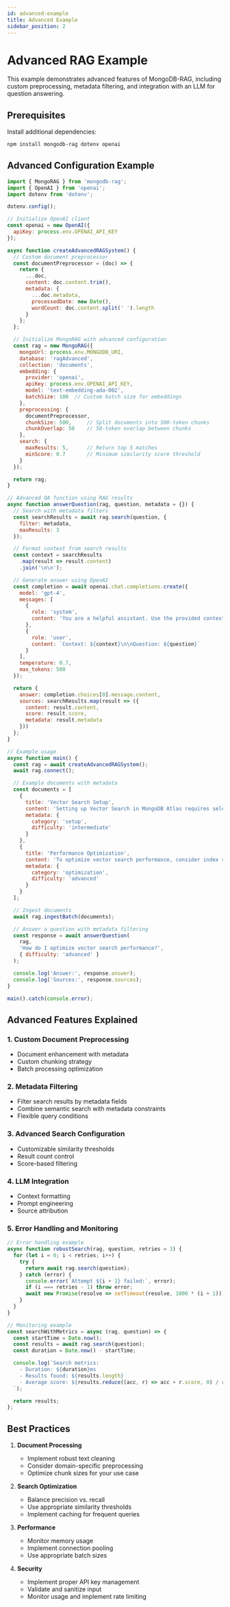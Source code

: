 ```yaml
---
id: advanced-example
title: Advanced Example
sidebar_position: 2
---
```


# Advanced RAG Example

This example demonstrates advanced features of MongoDB-RAG, including custom preprocessing, metadata filtering, and integration with an LLM for question answering.

## Prerequisites

Install additional dependencies:

```bash
npm install mongodb-rag dotenv openai
```

## Advanced Configuration Example

```javascript
import { MongoRAG } from 'mongodb-rag';
import { OpenAI } from 'openai';
import dotenv from 'dotenv';

dotenv.config();

// Initialize OpenAI client
const openai = new OpenAI({
  apiKey: process.env.OPENAI_API_KEY
});

async function createAdvancedRAGSystem() {
  // Custom document preprocessor
  const documentPreprocessor = (doc) => {
    return {
      ...doc,
      content: doc.content.trim(),
      metadata: {
        ...doc.metadata,
        processedDate: new Date(),
        wordCount: doc.content.split(' ').length
      }
    };
  };

  // Initialize MongoRAG with advanced configuration
  const rag = new MongoRAG({
    mongoUrl: process.env.MONGODB_URI,
    database: 'ragAdvanced',
    collection: 'documents',
    embedding: {
      provider: 'openai',
      apiKey: process.env.OPENAI_API_KEY,
      model: 'text-embedding-ada-002',
      batchSize: 100  // Custom batch size for embeddings
    },
    preprocessing: {
      documentPreprocessor,
      chunkSize: 500,     // Split documents into 500-token chunks
      chunkOverlap: 50    // 50-token overlap between chunks
    },
    search: {
      maxResults: 5,      // Return top 5 matches
      minScore: 0.7       // Minimum similarity score threshold
    }
  });

  return rag;
}

// Advanced QA function using RAG results
async function answerQuestion(rag, question, metadata = {}) {
  // Search with metadata filters
  const searchResults = await rag.search(question, {
    filter: metadata,
    maxResults: 3
  });

  // Format context from search results
  const context = searchResults
    .map(result => result.content)
    .join('\n\n');

  // Generate answer using OpenAI
  const completion = await openai.chat.completions.create({
    model: 'gpt-4',
    messages: [
      {
        role: 'system',
        content: 'You are a helpful assistant. Use the provided context to answer questions accurately.'
      },
      {
        role: 'user',
        content: `Context: ${context}\n\nQuestion: ${question}`
      }
    ],
    temperature: 0.7,
    max_tokens: 500
  });

  return {
    answer: completion.choices[0].message.content,
    sources: searchResults.map(result => ({
      content: result.content,
      score: result.score,
      metadata: result.metadata
    }))
  };
}

// Example usage
async function main() {
  const rag = await createAdvancedRAGSystem();
  await rag.connect();

  // Example documents with metadata
  const documents = [
    {
      title: 'Vector Search Setup',
      content: 'Setting up Vector Search in MongoDB Atlas requires selecting the proper index type...',
      metadata: {
        category: 'setup',
        difficulty: 'intermediate'
      }
    },
    {
      title: 'Performance Optimization',
      content: 'To optimize vector search performance, consider index size and dimension reduction...',
      metadata: {
        category: 'optimization',
        difficulty: 'advanced'
      }
    }
  ];

  // Ingest documents
  await rag.ingestBatch(documents);

  // Answer a question with metadata filtering
  const response = await answerQuestion(
    rag,
    'How do I optimize vector search performance?',
    { difficulty: 'advanced' }
  );

  console.log('Answer:', response.answer);
  console.log('Sources:', response.sources);
}

main().catch(console.error);
```

## Advanced Features Explained

### 1. Custom Document Preprocessing
- Document enhancement with metadata
- Custom chunking strategy
- Batch processing optimization

### 2. Metadata Filtering
- Filter search results by metadata fields
- Combine semantic search with metadata constraints
- Flexible query conditions

### 3. Advanced Search Configuration
- Customizable similarity thresholds
- Result count control
- Score-based filtering

### 4. LLM Integration
- Context formatting
- Prompt engineering
- Source attribution

### 5. Error Handling and Monitoring

```javascript
// Error handling example
async function robustSearch(rag, question, retries = 3) {
  for (let i = 0; i < retries; i++) {
    try {
      return await rag.search(question);
    } catch (error) {
      console.error(`Attempt ${i + 1} failed:`, error);
      if (i === retries - 1) throw error;
      await new Promise(resolve => setTimeout(resolve, 1000 * (i + 1)));
    }
  }
}

// Monitoring example
const searchWithMetrics = async (rag, question) => {
  const startTime = Date.now();
  const results = await rag.search(question);
  const duration = Date.now() - startTime;

  console.log(`Search metrics:
    - Duration: ${duration}ms
    - Results found: ${results.length}
    - Average score: ${results.reduce((acc, r) => acc + r.score, 0) / results.length}
  `);

  return results;
};
```

## Best Practices

1. **Document Processing**
   - Implement robust text cleaning
   - Consider domain-specific preprocessing
   - Optimize chunk sizes for your use case

2. **Search Optimization**
   - Balance precision vs. recall
   - Use appropriate similarity thresholds
   - Implement caching for frequent queries

3. **Performance**
   - Monitor memory usage
   - Implement connection pooling
   - Use appropriate batch sizes

4. **Security**
   - Implement proper API key management
   - Validate and sanitize input
   - Monitor usage and implement rate limiting